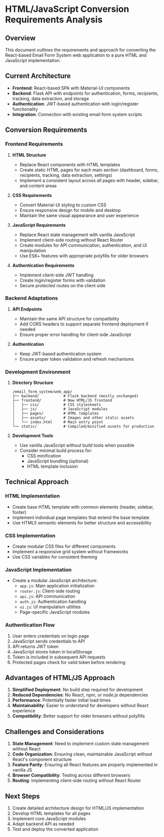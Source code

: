 # HTML/JavaScript Conversion Requirements Analysis

## Overview
This document outlines the requirements and approach for converting the React-based Email Form System web application to a pure HTML and JavaScript implementation.

## Current Architecture
- **Frontend**: React-based SPA with Material-UI components
- **Backend**: Flask API with endpoints for authentication, forms, recipients, tracking, data extraction, and storage
- **Authentication**: JWT-based authentication with login/register functionality
- **Integration**: Connection with existing email form system scripts

## Conversion Requirements

### Frontend Requirements
1. **HTML Structure**
   - Replace React components with HTML templates
   - Create static HTML pages for each main section (dashboard, forms, recipients, tracking, data extraction, settings)
   - Implement a consistent layout across all pages with header, sidebar, and content areas

2. **CSS Requirements**
   - Convert Material-UI styling to custom CSS
   - Ensure responsive design for mobile and desktop
   - Maintain the same visual appearance and user experience

3. **JavaScript Requirements**
   - Replace React state management with vanilla JavaScript
   - Implement client-side routing without React Router
   - Create modules for API communication, authentication, and UI manipulation
   - Use ES6+ features with appropriate polyfills for older browsers

4. **Authentication Requirements**
   - Implement client-side JWT handling
   - Create login/register forms with validation
   - Secure protected routes on the client side

### Backend Adaptations
1. **API Endpoints**
   - Maintain the same API structure for compatibility
   - Add CORS headers to support separate frontend deployment if needed
   - Ensure proper error handling for client-side JavaScript

2. **Authentication**
   - Keep JWT-based authentication system
   - Ensure proper token validation and refresh mechanisms

### Development Environment
1. **Directory Structure**
   ```
   /email_form_system/web_app/
   ├── backend/           # Flask backend (mostly unchanged)
   ├── frontend/          # New HTML/JS frontend
   │   ├── css/           # CSS stylesheets
   │   ├── js/            # JavaScript modules
   │   ├── pages/         # HTML templates
   │   ├── assets/        # Images and other static assets
   │   └── index.html     # Main entry point
   └── static/            # Compiled/minified assets for production
   ```

2. **Development Tools**
   - Use vanilla JavaScript without build tools when possible
   - Consider minimal build process for:
     - CSS minification
     - JavaScript bundling (optional)
     - HTML template inclusion

## Technical Approach

### HTML Implementation
- Create base HTML template with common elements (header, sidebar, footer)
- Implement individual page templates that extend the base template
- Use HTML5 semantic elements for better structure and accessibility

### CSS Implementation
- Create modular CSS files for different components
- Implement a responsive grid system without frameworks
- Use CSS variables for consistent theming

### JavaScript Implementation
- Create a modular JavaScript architecture:
  - `app.js`: Main application initialization
  - `router.js`: Client-side routing
  - `api.js`: API communication
  - `auth.js`: Authentication handling
  - `ui.js`: UI manipulation utilities
  - Page-specific JavaScript modules

### Authentication Flow
1. User enters credentials on login page
2. JavaScript sends credentials to API
3. API returns JWT token
4. JavaScript stores token in localStorage
5. Token is included in subsequent API requests
6. Protected pages check for valid token before rendering

## Advantages of HTML/JS Approach
1. **Simplified Deployment**: No build step required for development
2. **Reduced Dependencies**: No React, npm, or node.js dependencies
3. **Performance**: Potentially faster initial load times
4. **Maintainability**: Easier to understand for developers without React experience
5. **Compatibility**: Better support for older browsers without polyfills

## Challenges and Considerations
1. **State Management**: Need to implement custom state management without React
2. **Code Organization**: Ensuring clean, maintainable JavaScript without React's component structure
3. **Feature Parity**: Ensuring all React features are properly implemented in vanilla JS
4. **Browser Compatibility**: Testing across different browsers
5. **Routing**: Implementing client-side routing without React Router

## Next Steps
1. Create detailed architecture design for HTML/JS implementation
2. Develop HTML templates for all pages
3. Implement core JavaScript modules
4. Adapt backend API as needed
5. Test and deploy the converted application

